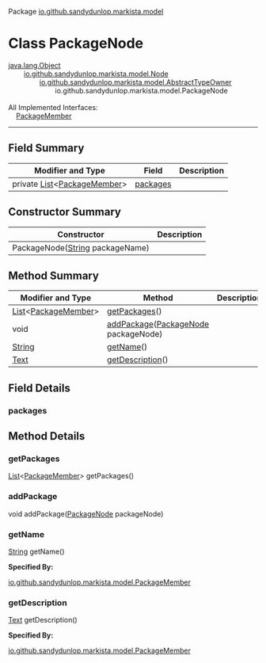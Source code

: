 Package [io.github.sandydunlop.markista.model](index.md)

# Class PackageNode
[java.lang.Object](https://docs.oracle.com/en/java/javase/24/docs/api/java.base/java/lang/Object.html)<br/>
&nbsp;&nbsp;&nbsp;&nbsp;&nbsp;&nbsp;&nbsp;&nbsp;[io.github.sandydunlop.markista.model.Node](Node.md)<br/>
&nbsp;&nbsp;&nbsp;&nbsp;&nbsp;&nbsp;&nbsp;&nbsp;&nbsp;&nbsp;&nbsp;&nbsp;&nbsp;&nbsp;&nbsp;&nbsp;[io.github.sandydunlop.markista.model.AbstractTypeOwner](AbstractTypeOwner.md)<br/>
&nbsp;&nbsp;&nbsp;&nbsp;&nbsp;&nbsp;&nbsp;&nbsp;&nbsp;&nbsp;&nbsp;&nbsp;&nbsp;&nbsp;&nbsp;&nbsp;&nbsp;&nbsp;&nbsp;&nbsp;&nbsp;&nbsp;&nbsp;&nbsp;io.github.sandydunlop.markista.model.PackageNode<br/>
<br/>
All Implemented Interfaces:<br/>
&nbsp;&nbsp;&nbsp;&nbsp;[PackageMember](PackageMember.md)


----


## Field Summary

| Modifier and Type                                                                                                                         | Field                 | Description |
|-------------------------------------------------------------------------------------------------------------------------------------------|-----------------------|-------------|
| private [List](https://docs.oracle.com/en/java/javase/24/docs/api/java.base/java/util/List.html)&lt;[PackageMember](PackageMember.md)&gt; | [packages](#packages) |             |

## Constructor Summary

| Constructor                                                                                                           | Description |
|-----------------------------------------------------------------------------------------------------------------------|-------------|
| PackageNode([String](https://docs.oracle.com/en/java/javase/24/docs/api/java.base/java/lang/String.html) packageName) |             |

## Method Summary

| Modifier and Type                                                                                                                 | Method                                                               | Description |
|-----------------------------------------------------------------------------------------------------------------------------------|----------------------------------------------------------------------|-------------|
| [List](https://docs.oracle.com/en/java/javase/24/docs/api/java.base/java/util/List.html)&lt;[PackageMember](PackageMember.md)&gt; | [getPackages](#getpackages)()                                        |             |
| void                                                                                                                              | [addPackage](#addpackage)([PackageNode](PackageNode.md) packageNode) |             |
| [String](https://docs.oracle.com/en/java/javase/24/docs/api/java.base/java/lang/String.html)                                      | [getName](#getname)()                                                |             |
| [Text](Text.md)                                                                                                                   | [getDescription](#getdescription)()                                  |             |

## Field Details

### packages




## Method Details

### getPackages

[List](https://docs.oracle.com/en/java/javase/24/docs/api/java.base/java/util/List.html)&lt;[PackageMember](PackageMember.md)&gt; getPackages()



### addPackage

void addPackage([PackageNode](PackageNode.md) packageNode)



### getName

[String](https://docs.oracle.com/en/java/javase/24/docs/api/java.base/java/lang/String.html) getName()



**Specified By:**

[io.github.sandydunlop.markista.model.PackageMember](PackageMember.md)

### getDescription

[Text](Text.md) getDescription()



**Specified By:**

[io.github.sandydunlop.markista.model.PackageMember](PackageMember.md)

